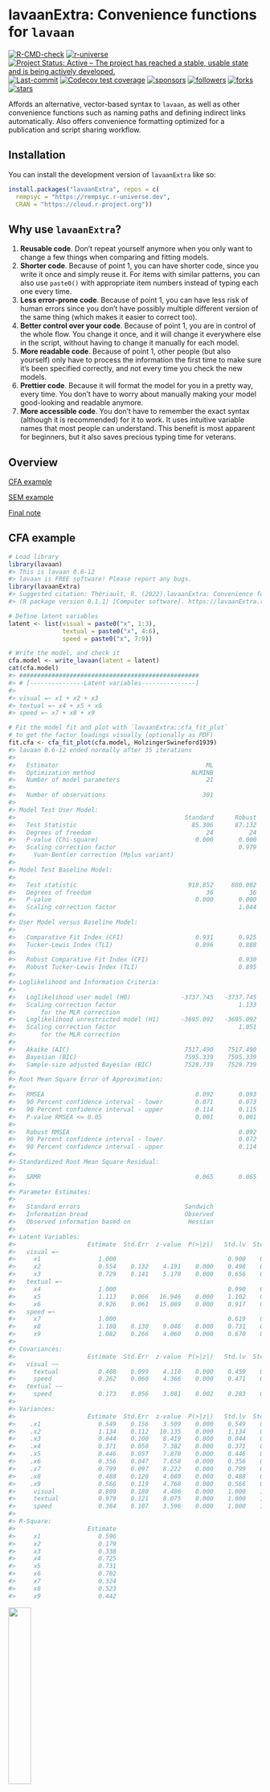 
<!-- README.md is generated from README.Rmd. Please edit that file -->

# lavaanExtra: Convenience functions for `lavaan`

<!-- badges: start -->

[![R-CMD-check](https://github.com/rempsyc/lavaanExtra/actions/workflows/R-CMD-check.yaml/badge.svg)](https://github.com/rempsyc/lavaanExtra/actions/workflows/R-CMD-check.yaml)
[![r-universe](https://rempsyc.r-universe.dev/badges/lavaanExtra)](https://rempsyc.r-universe.dev/ui#package:lavaanExtra)
[![Project Status: Active – The project has reached a stable, usable
state and is being actively
developed.](https://www.repostatus.org/badges/latest/active.svg)](https://www.repostatus.org/#active)
[![Last-commit](https://img.shields.io/github/last-commit/rempsyc/lavaanExtra)](https://github.com/rempsyc/lavaanExtra/commits/main)
[![Codecov test
coverage](https://codecov.io/gh/rempsyc/lavaanExtra/branch/main/graph/badge.svg)](https://app.codecov.io/gh/rempsyc/lavaanExtra?branch=main)
[![sponsors](https://img.shields.io/github/sponsors/rempsyc)](https://github.com/sponsors/rempsyc)
[![followers](https://img.shields.io/github/followers/rempsyc?style=social)](https://github.com/rempsyc?tab=followers)
[![forks](https://img.shields.io/github/forks/rempsyc/lavaanExtra?style=social)](https://github.com/rempsyc/lavaanExtra/network/members)
[![stars](https://img.shields.io/github/stars/rempsyc/lavaanExtra?style=social)](https://github.com/rempsyc/lavaanExtra/stargazers)
<!-- badges: end -->

Affords an alternative, vector-based syntax to `lavaan`, as well as
other convenience functions such as naming paths and defining indirect
links automatically. Also offers convenience formatting optimized for a
publication and script sharing workflow.

## Installation

You can install the development version of `lavaanExtra` like so:

``` r
install.packages("lavaanExtra", repos = c(
  rempsyc = "https://rempsyc.r-universe.dev",
  CRAN = "https://cloud.r-project.org"))
```

## Why use `lavaanExtra`?

1.  **Reusable code**. Don’t repeat yourself anymore when you only want
    to change a few things when comparing and fitting models.
2.  **Shorter code**. Because of point 1, you can have shorter code,
    since you write it once and simply reuse it. For items with similar
    patterns, you can also use `paste0()` with appropriate item numbers
    instead of typing each one every time.
3.  **Less error-prone code**. Because of point 1, you can have less
    risk of human errors since you don’t have possibly multiple
    different version of the same thing (which makes it easier to
    correct too).
4.  **Better control over your code**. Because of point 1, you are in
    control of the whole flow. You change it once, and it will change it
    everywhere else in the script, without having to change it manually
    for each model.
5.  **More readable code**. Because of point 1, other people (but also
    yourself) only have to process the information the first time to
    make sure it’s been specified correctly, and not every time you
    check the new models.
6.  **Prettier code**. Because it will format the model for you in a
    pretty way, every time. You don’t have to worry about manually
    making your model good-looking and readable anymore.
7.  **More accessible code**. You don’t have to remember the exact
    syntax (although it is recommended) for it to work. It uses
    intuitive variable names that most people can understand. This
    benefit is most apparent for beginners, but it also saves precious
    typing time for veterans.

## Overview

[CFA example](#cfa-example)<a name = 'CFA example'/>

[SEM example](#sem-example)<a name = 'SEM example'/>

[Final note](#final-note)<a name = 'Final note'/>

## CFA example

``` r
# Load library
library(lavaan)
#> This is lavaan 0.6-12
#> lavaan is FREE software! Please report any bugs.
library(lavaanExtra)
#> Suggested citation: Thériault, R. (2022).lavaanExtra: Convenience functions for lavaan 
#> (R package version 0.1.1) [Computer software]. https://lavaanExtra.remi-theriault.com/

# Define latent variables
latent <- list(visual = paste0("x", 1:3),
               textual = paste0("x", 4:6),
               speed = paste0("x", 7:9))

# Write the model, and check it
cfa.model <- write_lavaan(latent = latent)
cat(cfa.model)
#> ##################################################
#> # [---------------Latent variables---------------]
#> 
#> visual =~ x1 + x2 + x3
#> textual =~ x4 + x5 + x6
#> speed =~ x7 + x8 + x9

# Fit the model fit and plot with `lavaanExtra::cfa_fit_plot`
# to get the factor loadings visually (optionally as PDF)
fit.cfa <- cfa_fit_plot(cfa.model, HolzingerSwineford1939)
#> lavaan 0.6-12 ended normally after 35 iterations
#> 
#>   Estimator                                         ML
#>   Optimization method                           NLMINB
#>   Number of model parameters                        21
#> 
#>   Number of observations                           301
#> 
#> Model Test User Model:
#>                                               Standard      Robust
#>   Test Statistic                                85.306      87.132
#>   Degrees of freedom                                24          24
#>   P-value (Chi-square)                           0.000       0.000
#>   Scaling correction factor                                  0.979
#>     Yuan-Bentler correction (Mplus variant)                       
#> 
#> Model Test Baseline Model:
#> 
#>   Test statistic                               918.852     880.082
#>   Degrees of freedom                                36          36
#>   P-value                                        0.000       0.000
#>   Scaling correction factor                                  1.044
#> 
#> User Model versus Baseline Model:
#> 
#>   Comparative Fit Index (CFI)                    0.931       0.925
#>   Tucker-Lewis Index (TLI)                       0.896       0.888
#>                                                                   
#>   Robust Comparative Fit Index (CFI)                         0.930
#>   Robust Tucker-Lewis Index (TLI)                            0.895
#> 
#> Loglikelihood and Information Criteria:
#> 
#>   Loglikelihood user model (H0)              -3737.745   -3737.745
#>   Scaling correction factor                                  1.133
#>       for the MLR correction                                      
#>   Loglikelihood unrestricted model (H1)      -3695.092   -3695.092
#>   Scaling correction factor                                  1.051
#>       for the MLR correction                                      
#>                                                                   
#>   Akaike (AIC)                                7517.490    7517.490
#>   Bayesian (BIC)                              7595.339    7595.339
#>   Sample-size adjusted Bayesian (BIC)         7528.739    7528.739
#> 
#> Root Mean Square Error of Approximation:
#> 
#>   RMSEA                                          0.092       0.093
#>   90 Percent confidence interval - lower         0.071       0.073
#>   90 Percent confidence interval - upper         0.114       0.115
#>   P-value RMSEA <= 0.05                          0.001       0.001
#>                                                                   
#>   Robust RMSEA                                               0.092
#>   90 Percent confidence interval - lower                     0.072
#>   90 Percent confidence interval - upper                     0.114
#> 
#> Standardized Root Mean Square Residual:
#> 
#>   SRMR                                           0.065       0.065
#> 
#> Parameter Estimates:
#> 
#>   Standard errors                             Sandwich
#>   Information bread                           Observed
#>   Observed information based on                Hessian
#> 
#> Latent Variables:
#>                    Estimate  Std.Err  z-value  P(>|z|)   Std.lv  Std.all
#>   visual =~                                                             
#>     x1                1.000                               0.900    0.772
#>     x2                0.554    0.132    4.191    0.000    0.498    0.424
#>     x3                0.729    0.141    5.170    0.000    0.656    0.581
#>   textual =~                                                            
#>     x4                1.000                               0.990    0.852
#>     x5                1.113    0.066   16.946    0.000    1.102    0.855
#>     x6                0.926    0.061   15.089    0.000    0.917    0.838
#>   speed =~                                                              
#>     x7                1.000                               0.619    0.570
#>     x8                1.180    0.130    9.046    0.000    0.731    0.723
#>     x9                1.082    0.266    4.060    0.000    0.670    0.665
#> 
#> Covariances:
#>                    Estimate  Std.Err  z-value  P(>|z|)   Std.lv  Std.all
#>   visual ~~                                                             
#>     textual           0.408    0.099    4.110    0.000    0.459    0.459
#>     speed             0.262    0.060    4.366    0.000    0.471    0.471
#>   textual ~~                                                            
#>     speed             0.173    0.056    3.081    0.002    0.283    0.283
#> 
#> Variances:
#>                    Estimate  Std.Err  z-value  P(>|z|)   Std.lv  Std.all
#>    .x1                0.549    0.156    3.509    0.000    0.549    0.404
#>    .x2                1.134    0.112   10.135    0.000    1.134    0.821
#>    .x3                0.844    0.100    8.419    0.000    0.844    0.662
#>    .x4                0.371    0.050    7.382    0.000    0.371    0.275
#>    .x5                0.446    0.057    7.870    0.000    0.446    0.269
#>    .x6                0.356    0.047    7.658    0.000    0.356    0.298
#>    .x7                0.799    0.097    8.222    0.000    0.799    0.676
#>    .x8                0.488    0.120    4.080    0.000    0.488    0.477
#>    .x9                0.566    0.119    4.768    0.000    0.566    0.558
#>     visual            0.809    0.180    4.486    0.000    1.000    1.000
#>     textual           0.979    0.121    8.075    0.000    1.000    1.000
#>     speed             0.384    0.107    3.596    0.000    1.000    1.000
#> 
#> R-Square:
#>                    Estimate
#>     x1                0.596
#>     x2                0.179
#>     x3                0.338
#>     x4                0.725
#>     x5                0.731
#>     x6                0.702
#>     x7                0.324
#>     x8                0.523
#>     x9                0.442
```

<img src="man/figures/cfaplot.png" width="30%" />

``` r
# Get nice fit indices with the `rempsyc::nice_table` integration
nice_fit(fit.cfa, nice_table = TRUE)
```

<img src="man/figures/README-cfa2-1.png" width="90%" />

## SEM example

Note that that latent variables have been defined above, so we can reuse
them as is, without having to redefine them.

``` r
# Define our other variables
M <- "visual"
IV <- c("ageyr", "grade")
DV <- c("speed", "textual")

# Define our lavaan lists
mediation <- list(speed = M, textual = M, visual = IV)
regression <- list(speed = IV, textual = IV)
covariance <- list(speed = "textual", ageyr = "grade")

# Define indirect effects object
indirect <- list(IV = IV, M = M, DV = DV)

# Write the model, and check it
model <- write_lavaan(mediation, regression, covariance, 
                      indirect, latent, label = TRUE)
cat(model)
#> ##################################################
#> # [---------------Latent variables---------------]
#> 
#> visual =~ x1 + x2 + x3
#> textual =~ x4 + x5 + x6
#> speed =~ x7 + x8 + x9
#> 
#> ##################################################
#> # [-----------Mediations (named paths)-----------]
#> 
#> speed ~ visual_speed*visual
#> textual ~ visual_textual*visual
#> visual ~ ageyr_visual*ageyr + grade_visual*grade
#> 
#> ##################################################
#> # [---------Regressions (Direct effects)---------]
#> 
#> speed ~ ageyr + grade
#> textual ~ ageyr + grade
#> 
#> ##################################################
#> # [------------------Covariances-----------------]
#> 
#> speed ~~ textual
#> ageyr ~~ grade
#> 
#> ##################################################
#> # [--------Mediations (indirect effects)---------]
#> 
#> ageyr_visual_speed := ageyr_visual * visual_speed
#> ageyr_visual_textual := ageyr_visual * visual_textual
#> grade_visual_speed := grade_visual * visual_speed
#> grade_visual_textual := grade_visual * visual_textual

fit.sem <- sem(model, data = HolzingerSwineford1939)

# Get regression parameters only and make it pretty with the `rempsyc::nice_table` integration
lavaan_reg(fit.sem, nice_table = TRUE, highlight = TRUE)
```

<img src="man/figures/README-saturated-1.png" width="30%" />

``` r
# Get covariance indices and make it pretty with the `rempsyc::nice_table` integration
lavaan_cov(fit.sem, nice_table = TRUE)
```

<img src="man/figures/README-covariance-1.png" width="30%" />

``` r
# Get nice fit indices with the `rempsyc::nice_table` integration
fit_table <- nice_fit(fit.cfa, fit.sem, nice_table = TRUE)
fit_table
```

<img src="man/figures/README-path2-1.png" width="90%" />

``` r
# Save fit table to Word!
save_as_docx(fit_table, path = "fit_table.docx")

# Let's get the indirect effects only and make it pretty with the `rempsyc::nice_table` integration
lavaan_ind(fit.sem, nice_table = TRUE)
```

<img src="man/figures/README-indirect2-1.png" width="50%" />

``` r
# Plot our model
nice_lavaanPlot(fit.sem)
```

<img src="man/figures/semplot.png" width="70%" />

## Final note

This is an experimental package in a *very* early stage. Any feedback or
feature request is appreciated, and the package will likely change and
evolve over time based on community feedback. Feel free to open an issue
or discussion to share your questions or concerns. And of course, please
have a look at the other tutorials to discover even more cool features:
<https://lavaanextra.remi-theriault.com/articles/>

## Support me and this package

Thank you for your support. You can support me and this package here:
<https://github.com/sponsors/rempsyc>
